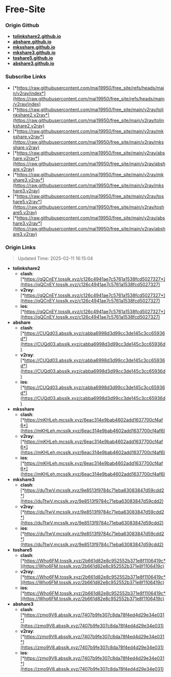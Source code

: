 # Free-Site

### Origin Github

- [**tolinkshare2.github.io**](https://github.com/tolinkshare2/tolinkshare2.github.io)
- [**abshare.github.io**](https://github.com/abshare/abshare.github.io)
- [**mksshare.github.io**](https://github.com/mksshare/mksshare.github.io)
- [**mkshare3.github.io**](https://github.com/mkshare3/mkshare3.github.io)
- [**toshare5.github.io**](https://github.com/toshare5/toshare5.github.io)
- [**abshare3.github.io**](https://github.com/abshare3/abshare3.github.io)

### Subscribe Links

- [*https://raw.githubusercontent.com/mai19950/free_site/refs/heads/main/v2ray/index*](https://raw.githubusercontent.com/mai19950/free_site/refs/heads/main/v2ray/index)
- [*https://raw.githubusercontent.com/mai19950/free_site/main/v2ray/tolinkshare2.v2ray*](https://raw.githubusercontent.com/mai19950/free_site/main/v2ray/tolinkshare2.v2ray)
- [*https://raw.githubusercontent.com/mai19950/free_site/main/v2ray/mksshare.v2ray*](https://raw.githubusercontent.com/mai19950/free_site/main/v2ray/mksshare.v2ray)
- [*https://raw.githubusercontent.com/mai19950/free_site/main/v2ray/abshare.v2ray*](https://raw.githubusercontent.com/mai19950/free_site/main/v2ray/abshare.v2ray)
- [*https://raw.githubusercontent.com/mai19950/free_site/main/v2ray/mkshare3.v2ray*](https://raw.githubusercontent.com/mai19950/free_site/main/v2ray/mkshare3.v2ray)
- [*https://raw.githubusercontent.com/mai19950/free_site/main/v2ray/toshare5.v2ray*](https://raw.githubusercontent.com/mai19950/free_site/main/v2ray/toshare5.v2ray)
- [*https://raw.githubusercontent.com/mai19950/free_site/main/v2ray/abshare3.v2ray*](https://raw.githubusercontent.com/mai19950/free_site/main/v2ray/abshare3.v2ray)

### Origin Links

> Updated Time: 2025-02-11 16:15:04

- **tolinkshare2**
  - **clash**: [*https://qQCnEY.tosslk.xyz/c126c4941ae7c5761a1538fcd5027327*](https://qQCnEY.tosslk.xyz/c126c4941ae7c5761a1538fcd5027327)
  - **v2ray**: [*https://qQCnEY.tosslk.xyz/c126c4941ae7c5761a1538fcd5027327*](https://qQCnEY.tosslk.xyz/c126c4941ae7c5761a1538fcd5027327)
  - **ios**: [*https://qQCnEY.tosslk.xyz/c126c4941ae7c5761a1538fcd5027327*](https://qQCnEY.tosslk.xyz/c126c4941ae7c5761a1538fcd5027327)
- **abshare**
  - **clash**: [*https://CUQd03.absslk.xyz/cabba6998d3d99cc3de145c3cc65936d*](https://CUQd03.absslk.xyz/cabba6998d3d99cc3de145c3cc65936d)
  - **v2ray**: [*https://CUQd03.absslk.xyz/cabba6998d3d99cc3de145c3cc65936d*](https://CUQd03.absslk.xyz/cabba6998d3d99cc3de145c3cc65936d)
  - **ios**: [*https://CUQd03.absslk.xyz/cabba6998d3d99cc3de145c3cc65936d*](https://CUQd03.absslk.xyz/cabba6998d3d99cc3de145c3cc65936d)
- **mksshare**
  - **clash**: [*https://mKHLeh.mcsslk.xyz/6eac314e9bab4602add1637700cf4af6*](https://mKHLeh.mcsslk.xyz/6eac314e9bab4602add1637700cf4af6)
  - **v2ray**: [*https://mKHLeh.mcsslk.xyz/6eac314e9bab4602add1637700cf4af6*](https://mKHLeh.mcsslk.xyz/6eac314e9bab4602add1637700cf4af6)
  - **ios**: [*https://mKHLeh.mcsslk.xyz/6eac314e9bab4602add1637700cf4af6*](https://mKHLeh.mcsslk.xyz/6eac314e9bab4602add1637700cf4af6)
- **mkshare3**
  - **clash**: [*https://duTtwV.mcsslk.xyz/9e8513f9784c71eba63083847d59cdd2*](https://duTtwV.mcsslk.xyz/9e8513f9784c71eba63083847d59cdd2)
  - **v2ray**: [*https://duTtwV.mcsslk.xyz/9e8513f9784c71eba63083847d59cdd2*](https://duTtwV.mcsslk.xyz/9e8513f9784c71eba63083847d59cdd2)
  - **ios**: [*https://duTtwV.mcsslk.xyz/9e8513f9784c71eba63083847d59cdd2*](https://duTtwV.mcsslk.xyz/9e8513f9784c71eba63083847d59cdd2)
- **toshare5**
  - **clash**: [*https://Who6FM.tosslk.xyz/2b661d82e8c952552b371e8f1106419c*](https://Who6FM.tosslk.xyz/2b661d82e8c952552b371e8f1106419c)
  - **v2ray**: [*https://Who6FM.tosslk.xyz/2b661d82e8c952552b371e8f1106419c*](https://Who6FM.tosslk.xyz/2b661d82e8c952552b371e8f1106419c)
  - **ios**: [*https://Who6FM.tosslk.xyz/2b661d82e8c952552b371e8f1106419c*](https://Who6FM.tosslk.xyz/2b661d82e8c952552b371e8f1106419c)
- **abshare3**
  - **clash**: [*https://zmo9V8.absslk.xyz/7407b9fe307c8da78f4ed4d29e34e031*](https://zmo9V8.absslk.xyz/7407b9fe307c8da78f4ed4d29e34e031)
  - **v2ray**: [*https://zmo9V8.absslk.xyz/7407b9fe307c8da78f4ed4d29e34e031*](https://zmo9V8.absslk.xyz/7407b9fe307c8da78f4ed4d29e34e031)
  - **ios**: [*https://zmo9V8.absslk.xyz/7407b9fe307c8da78f4ed4d29e34e031*](https://zmo9V8.absslk.xyz/7407b9fe307c8da78f4ed4d29e34e031)
